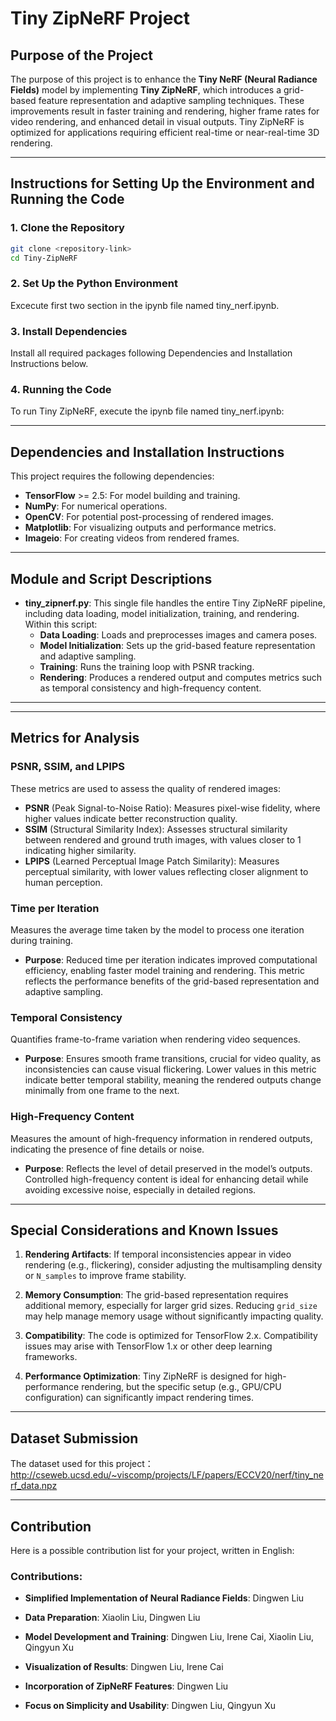 # Tiny ZipNeRF Project

## Purpose of the Project
The purpose of this project is to enhance the **Tiny NeRF (Neural Radiance Fields)** model by implementing **Tiny ZipNeRF**, which introduces a grid-based feature representation and adaptive sampling techniques. These improvements result in faster training and rendering, higher frame rates for video rendering, and enhanced detail in visual outputs. Tiny ZipNeRF is optimized for applications requiring efficient real-time or near-real-time 3D rendering.

---

## Instructions for Setting Up the Environment and Running the Code

### 1. Clone the Repository
```bash
git clone <repository-link>
cd Tiny-ZipNeRF
```

### 2. Set Up the Python Environment
Excecute first two section in the ipynb file named tiny_nerf.ipynb.

### 3. Install Dependencies
Install all required packages following Dependencies and Installation Instructions below.

### 4. Running the Code
To run Tiny ZipNeRF, execute the ipynb file named tiny_nerf.ipynb:


---

## Dependencies and Installation Instructions

This project requires the following dependencies:
- **TensorFlow** >= 2.5: For model building and training.
- **NumPy**: For numerical operations.
- **OpenCV**: For potential post-processing of rendered images.
- **Matplotlib**: For visualizing outputs and performance metrics.
- **Imageio**: For creating videos from rendered frames.

---

## Module and Script Descriptions

- **tiny_zipnerf.py**: This single file handles the entire Tiny ZipNeRF pipeline, including data loading, model initialization, training, and rendering. Within this script:
  - **Data Loading**: Loads and preprocesses images and camera poses.
  - **Model Initialization**: Sets up the grid-based feature representation and adaptive sampling.
  - **Training**: Runs the training loop with PSNR tracking.
  - **Rendering**: Produces a rendered output and computes metrics such as temporal consistency and high-frequency content.

---

---

## Metrics for Analysis

### PSNR, SSIM, and LPIPS
These metrics are used to assess the quality of rendered images:
- **PSNR** (Peak Signal-to-Noise Ratio): Measures pixel-wise fidelity, where higher values indicate better reconstruction quality.
- **SSIM** (Structural Similarity Index): Assesses structural similarity between rendered and ground truth images, with values closer to 1 indicating higher similarity.
- **LPIPS** (Learned Perceptual Image Patch Similarity): Measures perceptual similarity, with lower values reflecting closer alignment to human perception.

### Time per Iteration
Measures the average time taken by the model to process one iteration during training.
- **Purpose**: Reduced time per iteration indicates improved computational efficiency, enabling faster model training and rendering. This metric reflects the performance benefits of the grid-based representation and adaptive sampling.

### Temporal Consistency
Quantifies frame-to-frame variation when rendering video sequences.
- **Purpose**: Ensures smooth frame transitions, crucial for video quality, as inconsistencies can cause visual flickering. Lower values in this metric indicate better temporal stability, meaning the rendered outputs change minimally from one frame to the next.

### High-Frequency Content
Measures the amount of high-frequency information in rendered outputs, indicating the presence of fine details or noise.
- **Purpose**: Reflects the level of detail preserved in the model’s outputs. Controlled high-frequency content is ideal for enhancing detail while avoiding excessive noise, especially in detailed regions.

---

## Special Considerations and Known Issues

1. **Rendering Artifacts**: If temporal inconsistencies appear in video rendering (e.g., flickering), consider adjusting the multisampling density or `N_samples` to improve frame stability.

2. **Memory Consumption**: The grid-based representation requires additional memory, especially for larger grid sizes. Reducing `grid_size` may help manage memory usage without significantly impacting quality.

3. **Compatibility**: The code is optimized for TensorFlow 2.x. Compatibility issues may arise with TensorFlow 1.x or other deep learning frameworks.

4. **Performance Optimization**: Tiny ZipNeRF is designed for high-performance rendering, but the specific setup (e.g., GPU/CPU configuration) can significantly impact rendering times.

---

## Dataset Submission

The dataset used for this project： http://cseweb.ucsd.edu/~viscomp/projects/LF/papers/ECCV20/nerf/tiny_nerf_data.npz

---

## Contribution

Here is a possible contribution list for your project, written in English:

### Contributions:

- **Simplified Implementation of Neural Radiance Fields**: Dingwen Liu

- **Data Preparation**: Xiaolin Liu, Dingwen Liu

- **Model Development and Training**: Dingwen Liu, Irene Cai, Xiaolin Liu, Qingyun Xu

- **Visualization of Results**: Dingwen Liu, Irene Cai

- **Incorporation of ZipNeRF Features**: Dingwen Liu

- **Focus on Simplicity and Usability**: Dingwen Liu, Qingyun Xu
